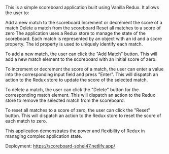 This is a simple scoreboard application built using Vanilla Redux. It allows the user to:

Add a new match to the scoreboard
Increment or decrement the score of a match
Delete a match from the scoreboard
Reset all matches to a score of zero
The application uses a Redux store to manage the state of the scoreboard. Each match is represented by an object with an id and a score property. The id property is used to uniquely identify each match.

To add a new match, the user can click the "Add Match" button. This will add a new match element to the scoreboard with an initial score of zero.

To increment or decrement the score of a match, the user can enter a value into the corresponding input field and press "Enter". This will dispatch an action to the Redux store to update the score of the selected match.

To delete a match, the user can click the "Delete" button for the corresponding match element. This will dispatch an action to the Redux store to remove the selected match from the scoreboard.

To reset all matches to a score of zero, the user can click the "Reset" button. This will dispatch an action to the Redux store to reset the score of each match to zero.

This application demonstrates the power and flexibility of Redux in managing complex application state.

Deployment: https://scoreboard-sohel47.netlify.app/
